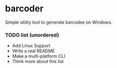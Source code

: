 # barcoder

Simple utility tool to generate barcodes on Windows.

### TODO list (unordered)
- Add Linux Support
- Write a real README
- Make a multi-platform CLI
- Think more about this list
